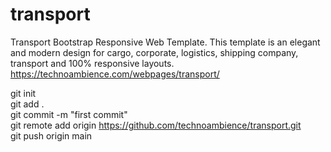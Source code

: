 # transport
Transport Bootstrap Responsive Web Template. This template is an elegant and modern design for cargo, corporate, logistics, shipping company, transport and 100% responsive layouts.  https://technoambience.com/webpages/transport/

git init<br/>
git add .<br/>
git commit -m "first commit"<br/>
git remote add origin https://github.com/technoambience/transport.git<br/>
git push origin main
